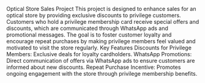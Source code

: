 Optical Store Sales Project
This project is designed to enhance sales for an optical store by providing exclusive discounts to privilege customers. Customers who hold a privilege membership card receive special offers and discounts, which are communicated through WhatsApp ads and promotional messages. The goal is to foster customer loyalty and encourage repeat purchases by making privilege members feel valued and motivated to visit the store regularly.
Key Features
Discounts for Privilege Members: Exclusive deals for loyalty cardholders.
WhatsApp Promotions: Direct communication of offers via WhatsApp ads to ensure customers are informed about new discounts.
Repeat Purchase Incentive: Promotes ongoing engagement with the store through privilege membership benefits.
